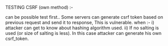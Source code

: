 


 TESTING CSRF (own method) :-
 
 can be possible test first..
 Some servers can generate csrf token based on previous request and send it to response,
 This is vulnerable.
 when :-
     i) attacker can get to know about hashing algorithm used.
    ii) If no salting is used (or size of salting is less).
 In this case attacker can generate his own csrf_token.